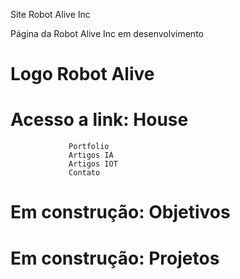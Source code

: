 Site Robot Alive Inc

Página da Robot Alive Inc  em desenvolvimento

# Logo Robot Alive

# Acesso a link: House
                 Portfolio
                 Artigos IA
                 Artigos IOT
                 Contato
                 
# Em construção: Objetivos

# Em construção: Projetos
